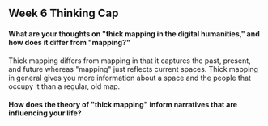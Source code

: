 ## Week 6 Thinking Cap

#### What are your thoughts on "thick mapping in the digital humanities," and how does it differ from "mapping?"

Thick mapping differs from mapping in that it captures the past, present, and future whereas "mapping" just reflects current spaces. Thick mapping in general gives you  more information  about a  space and the  people that occupy  it than a regular, old map. 

#### How does the theory of "thick mapping" inform narratives that are influencing your life?

